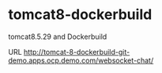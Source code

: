 # tomcat8-dockerbuild
tomcat8.5.29 and Dockerbuild

URL
http://tomcat-8-dockerbuild-git-demo.apps.ocp.demo.com/websocket-chat/
